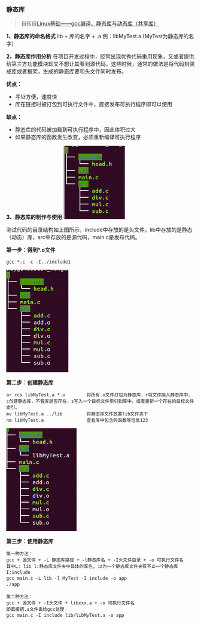 ### 静态库

> 自转自[Linux基础——gcc编译、静态库与动态库（共享库）](https://blog.csdn.net/daidaihema/article/details/80902012)

**1、静态库的命名格式**
lib + 库的名字 + .a
例：libMyTest.a (MyTest为静态库的名字）

**2、静态库作用分析**
在项目开发过程中，经常出现优秀代码重用现象，又或者提供给第三方功能模块却又不想让其看到源代码，这些时候，通常的做法是将代码封装成库或者框架，生成的静态库要和头文件同时发布。

**优点：**

- 寻址方便，速度快
- 库在链接时被打包到可执行文件中，直接发布可执行程序即可以使用

**缺点：**

- 静态库的代码被加载到可执行程序中，因此体积过大
- 如果静态库的函数发生改变，必须重新编译可执行程序

**3、静态库的制作与使用**
![这里写图片描述](pics/70)

测试代码的目录结构如上图所示，include中存放的是头文件，lib中存放的是静态（动态）库，src中存放的是源代码，main.c是发布代码。

**第一步：得到\*.o文件**

```
gcc *.c -c -I../include1
```

![这里写图片描述](pics/71)

**第二步：创建静态库**

```
ar rcs libMyTest.a *.o        将所有.o文件打包为静态库，r将文件插入静态库中，c创建静态库，不管库是否存在，s写入一个目标文件索引到库中，或者更新一个存在的目标文件索引。
mv libMyTest.a ../lib         将静态库文件放置lib文件夹下
nm libMyTest.a                查看库中包含的函数等信息123
```

![这里写图片描述](pics/72)

**第三步：使用静态库**

```shell
第一种方法：
gcc + 源文件 + -L 静态库路径 + -l静态库名 + -I头文件目录 + -o 可执行文件名
其中L: lib l:静态库文件夹中具体的库名, 以为一个静态库文件夹有不止一个静态库 I:include
gcc main.c -L lib -l MyTest -I include -o app
./app

第二种方法：
gcc + 源文件 + -I头文件 + libxxx.a + -o 可执行文件名
即直接把.a文件丢给gcc处理
gcc main.c -I include lib/libMyTest.a -o app
```

